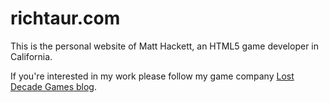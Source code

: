 # richtaur.com

This is the personal website of Matt Hackett, an HTML5 game developer in California.

If you're interested in my work please follow my game company [Lost Decade Games blog](http://www.lostdecadegames.com/).

